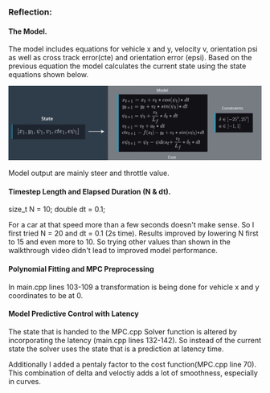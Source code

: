 ### Reflection:



#### The Model.

The model includes equations for vehicle x and y, velocity v, orientation psi as well as cross track error(cte) and orientation error (epsi). Based on the previous equation the model calculates the current state using the state equations shown below.

![Model](./model.jpg)

Model output are mainly steer and throttle value.

#### Timestep Length and Elapsed Duration (N & dt).

size_t N = 10;
double dt = 0.1;

For a car at that speed more than a few seconds doesn't make sense. So I first tried N = 20 and dt = 0.1 (2s time). Results improved by lowering N first to 15 and even more to 10. So trying other values than shown in the walkthrough video didn't lead to improved model performance.

#### Polynomial Fitting and MPC Preprocessing

In main.cpp lines 103-109 a transformation is being done for vehicle x and y coordinates to be at 0.

#### Model Predictive Control with Latency

The state that is handed to the MPC.cpp Solver function is altered by incorporating the latency (main.cpp lines 132-142). So instead of the current state the solver uses the state that is a prediction at latency time.

Additionally I added a pentaly factor to the cost function(MPC.cpp line 70). This combination of delta and veloctiy adds a lot of smoothness, especially in curves. 
